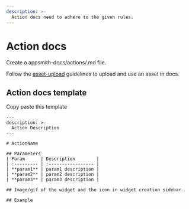 ```yaml
---
description: >-
  Action docs need to adhere to the given rules. 
---
```


# Action docs
Create a appsmith-docs/actions/<action>.md file.

Follow the [asset-upload](./asset-upload.md) guidelines to upload and use an asset in docs.

## Action docs template
Copy paste this template 
```
---
description: >-
  Action Description
---

# ActionName

## Parameters
| Param      | Description        |
| :--------- | :----------------- |
| **param1** | param1 description |
| **param2** | param2 description |
| **param3** | param3 description |

## Image/gif of the widget and the icon in widget creation sidebar.

## Example
```

